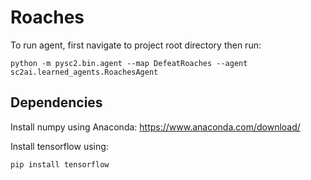 # Roaches

To run agent, first navigate to project root directory then run:

`python -m pysc2.bin.agent --map DefeatRoaches --agent sc2ai.learned_agents.RoachesAgent`


## Dependencies
Install numpy using Anaconda: https://www.anaconda.com/download/

Install tensorflow using:


`pip install tensorflow`

